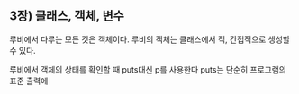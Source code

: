 ## 3장) 클래스, 객체, 변수

루비에서 다루는 모든 것은 객체이다. 루비의 객체는 클래스에서 직, 간접적으로 생성할 수 있다.

루비에서 객체의 상태를 확인할 때 puts대신 p를 사용한다
puts는 단순히 프로그램의 표준 출력에